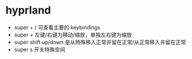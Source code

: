 # hyprland
+ super + / 可查看主要的 keybindings
+ super + 左键/右键为移动/缩放，单独左右键为缩放
+ super shift up/down 是从特殊移入正常并留在正常/从正常移入并留在正常
+ super s 开关特殊空间